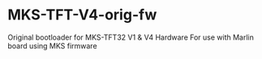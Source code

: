 # MKS-TFT-V4-orig-fw
Original bootloader for MKS-TFT32 V1 & V4 Hardware
For use with Marlin board using MKS firmware
